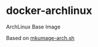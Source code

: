 # docker-archlinux
ArchLinux Base Image

Based on [mkumage-arch.sh](https://github.com/docker/docker/blob/master/contrib/mkimage-arch.sh)